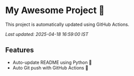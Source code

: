 # My Awesome Project 🚀

This project is automatically updated using GitHub Actions.

_Last updated: 2025-04-18 16:59:00 IST_

## Features
- Auto-update README using Python 🐍
- Auto Git push with GitHub Actions 🤖
